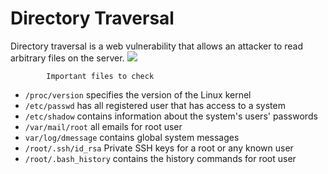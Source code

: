 # Directory Traversal
 Directory traversal is a web vulnerability that allows an attacker to read arbitrary files on the server.
 ![](lfi1.png)

 
			Important files to check
- `/proc/version` 	      specifies the version of the Linux kernel
- `/etc/passwd` 		      has all registered user that has access to a system
- `/etc/shadow`		      contains information about the system's users' passwords
- `/var/mail/root`	 	all emails for root user
- `var/log/dmessage`	  contains global system messages
- `/root/.ssh/id_rsa`	      Private SSH keys for a root or any known user
- `/root/.bash_history`	    contains the history commands for root user
